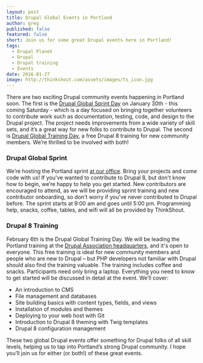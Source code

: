 ```yaml
---
layout: post
title: Drupal Global Events in Portland
author: greg
published: false
featured: false
short: Join us for some great Drupal events here in Portland!
tags:
  - Drupal Planet
  - Drupal
  - Drupal training
  - Events
date: 2016-01-27
image: http://thinkshout.com/assets/images/ts_icon.jpg
---
```


There are two exciting Drupal community events happening in Portland soon. The first is the [Drupal Global Sprint Day](https://groups.drupal.org/node/489228) on January 30th - this coming Saturday - which is a day focused on bringing together volunteers to contribute work such as documentation, testing, code, and design to the Drupal project. The project needs improvements from a wide variety of skill sets, and it’s a great way for new folks to contribute to Drupal. The second is [Drupal Global Training Day](https://assoc.drupal.org/global-training-day-portland-oregon-february-2016), a free Drupal 8 training for new community members. We’re thrilled to be involved with both!

### Drupal Global Sprint

We’re hosting the Portland sprint [at our office](https://goo.gl/maps/2qjSPuVti6q). Bring your projects and come code with us! If you've wanted to contribute to Drupal 8, but don't know how to begin, we’re happy to help you get started. New contributors are encouraged to attend, as we will be providing sprint training and new contributor onboarding, so don't worry if you've never contributed to Drupal before. The sprint starts at 9:00 am and goes until 5:00 pm. Programming help, snacks, coffee, tables, and wifi will all be provided by ThinkShout.

### Drupal 8 Training

February 6th is the Drupal Global Training Day. We will be leading the Portland training at the [Drupal Association headquarters](https://goo.gl/maps/bX8fPX8Csmv), and it's open to everyone. This free training is ideal for new community members and people who are new to Drupal – but PHP developers not familiar with Drupal should also find the training valuable. The training includes coffee and snacks. Participants need only bring a laptop. Everything you need to know to get started will be discussed in detail at the event. We’ll cover:

* An introduction to CMS
* File management and databases
* Site building basics with content types, fields, and views
* Installation of modules and themes
* Deploying to your web host with Git
* Introduction to Drupal 8 theming with Twig templates
* Drupal 8 configuration management

These two global Drupal events offer something for Drupal folks of all skill levels, helping us to tap into Portland’s strong Drupal community. I hope you’ll join us for either (or both!) of these great events.